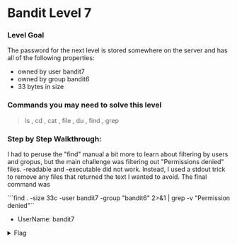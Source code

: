 # Bandit Level 7

### Level Goal
The password for the next level is stored somewhere on the server and has all of the following properties:

- owned by user bandit7
- owned by group bandit6
- 33 bytes in size

### Commands you may need to solve this level
> ls , cd , cat , file , du , find , grep


### Step by Step Walkthrough:
I had to peruse the "find" manual a bit more to learn about filtering by users and gropus, but the main challenge was filtering out "Permissions denied" files. -readable and -executable did not work. Instead, I used a stdout trick to remove any files that returned the text I wanted to avoid. The final command was 

```find . -size 33c -user bandit7 -group "bandit6" 2>&1 | grep -v "Permission denied"``


* UserName: bandit7

<details><summary>Flag</summary>
    <pre>
    pwd: morbNTDkSW6jIlUc0ymOdMaLnOlFVAaj
    </pre>
   </details>